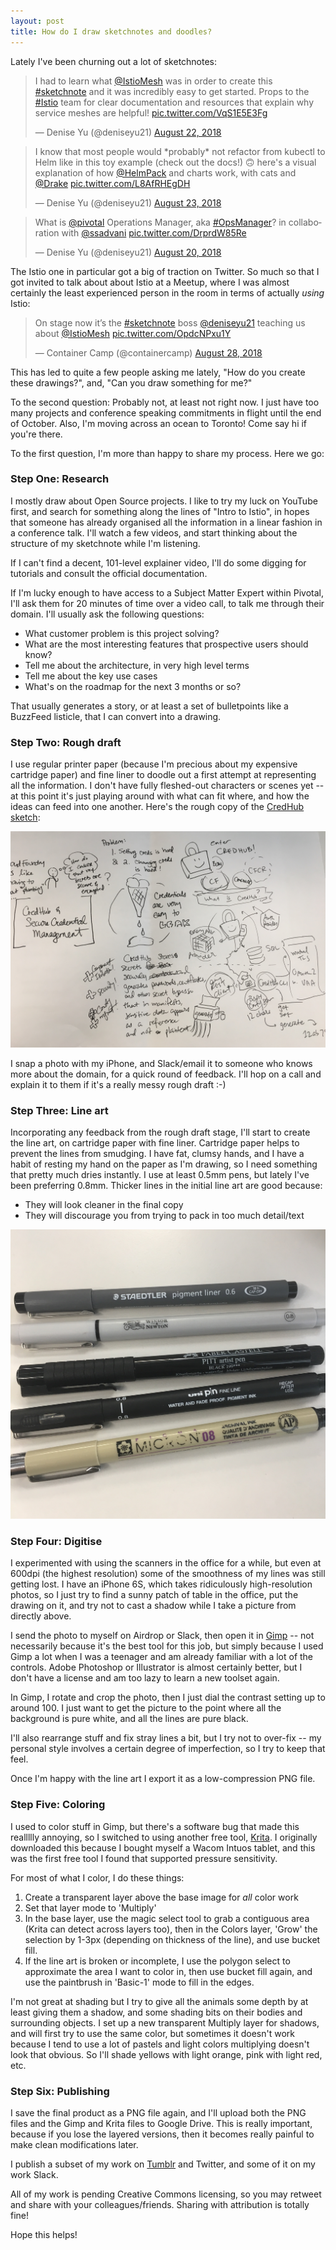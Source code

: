 ```yaml
---
layout: post
title: How do I draw sketchnotes and doodles?
---
```


Lately I've been churning out a lot of sketchnotes:

<blockquote class="twitter-tweet" data-lang="en"><p lang="en" dir="ltr">I had to learn what <a href="https://twitter.com/IstioMesh?ref_src=twsrc%5Etfw">@IstioMesh</a> was in order to create this <a href="https://twitter.com/hashtag/sketchnote?src=hash&amp;ref_src=twsrc%5Etfw">#sketchnote</a> and it was incredibly easy to get started. Props to the <a href="https://twitter.com/hashtag/Istio?src=hash&amp;ref_src=twsrc%5Etfw">#Istio</a> team for clear documentation and resources that explain why service meshes are helpful! <a href="https://t.co/VqS1E5E3Fg">pic.twitter.com/VqS1E5E3Fg</a></p>&mdash; Denise Yu (@deniseyu21) <a href="https://twitter.com/deniseyu21/status/1032258052114841600?ref_src=twsrc%5Etfw">August 22, 2018</a></blockquote>
<script async src="https://platform.twitter.com/widgets.js" charset="utf-8"></script>

<blockquote class="twitter-tweet" data-lang="en"><p lang="en" dir="ltr">I know that most people would *probably* not refactor from kubectl to Helm like in this toy example (check out the docs!) 🙃 here&#39;s a visual explanation of how <a href="https://twitter.com/HelmPack?ref_src=twsrc%5Etfw">@HelmPack</a> and charts work, with cats and <a href="https://twitter.com/Drake?ref_src=twsrc%5Etfw">@Drake</a> <a href="https://t.co/L8AfRHEgDH">pic.twitter.com/L8AfRHEgDH</a></p>&mdash; Denise Yu (@deniseyu21) <a href="https://twitter.com/deniseyu21/status/1032776212400226304?ref_src=twsrc%5Etfw">August 23, 2018</a></blockquote>
<script async src="https://platform.twitter.com/widgets.js" charset="utf-8"></script>

<blockquote class="twitter-tweet" data-lang="en"><p lang="en" dir="ltr">What is <a href="https://twitter.com/pivotal?ref_src=twsrc%5Etfw">@pivotal</a> Operations Manager, aka <a href="https://twitter.com/hashtag/OpsManager?src=hash&amp;ref_src=twsrc%5Etfw">#OpsManager</a>? in collaboration with <a href="https://twitter.com/ssadvani?ref_src=twsrc%5Etfw">@ssadvani</a> <a href="https://t.co/DrprdW85Re">pic.twitter.com/DrprdW85Re</a></p>&mdash; Denise Yu (@deniseyu21) <a href="https://twitter.com/deniseyu21/status/1031520479851569152?ref_src=twsrc%5Etfw">August 20, 2018</a></blockquote>
<script async src="https://platform.twitter.com/widgets.js" charset="utf-8"></script>

The Istio one in particular got a big of traction on Twitter. So much so that I got invited to talk about about Istio at a Meetup, where I was almost certainly the least experienced person in the room in terms of actually *using* Istio:

<blockquote class="twitter-tweet" data-lang="en"><p lang="en" dir="ltr">On stage now it’s the <a href="https://twitter.com/hashtag/sketchnote?src=hash&amp;ref_src=twsrc%5Etfw">#sketchnote</a> boss <a href="https://twitter.com/deniseyu21?ref_src=twsrc%5Etfw">@deniseyu21</a> teaching us about <a href="https://twitter.com/IstioMesh?ref_src=twsrc%5Etfw">@IstioMesh</a> <a href="https://t.co/OpdcNPxu1Y">pic.twitter.com/OpdcNPxu1Y</a></p>&mdash; Container Camp (@containercamp) <a href="https://twitter.com/containercamp/status/1034525565817114624?ref_src=twsrc%5Etfw">August 28, 2018</a></blockquote>
<script async src="https://platform.twitter.com/widgets.js" charset="utf-8"></script>

This has led to quite a few people asking me lately, "How do you create these drawings?", and, "Can you draw something for me?"

To the second question: Probably not, at least not right now. I just have too many projects and conference speaking commitments in flight until the end of October. Also, I'm moving across an ocean to Toronto! Come say hi if you're there.

To the first question, I'm more than happy to share my process. Here we go:

### Step One: Research

I mostly draw about Open Source projects. I like to try my luck on YouTube first, and search for something along the lines of "Intro to Istio", in hopes that someone has already organised all the information in a linear fashion in a conference talk. I'll watch a few videos, and start thinking about the structure of my sketchnote while I'm listening.

If I can't find a decent, 101-level explainer video, I'll do some digging for tutorials and consult the official documentation.

If I'm lucky enough to have access to a Subject Matter Expert within Pivotal, I'll ask them for 20 minutes of time over a video call, to talk me through their domain. I'll usually ask the following questions:

* What customer problem is this project solving?
* What are the most interesting features that prospective users should know?
* Tell me about the architecture, in very high level terms
* Tell me about the key use cases
* What's on the roadmap for the next 3 months or so?

That usually generates a story, or at least a set of bulletpoints like a BuzzFeed listicle, that I can convert into a drawing.

### Step Two: Rough draft

I use regular printer paper (because I'm precious about my expensive cartridge paper) and fine liner to doodle out a first attempt at representing all the information. I don't have fully fleshed-out characters or scenes yet -- at this point it's just playing around with what can fit where, and how the ideas can feed into one another. Here's the rough copy of the [CredHub sketch](https://sketch-ops.tumblr.com/image/177215771394):

![CredHub doodle v0.1](/images/credhub-draft.jpg)

I snap a photo with my iPhone, and Slack/email it to someone who knows more about the domain, for a quick round of feedback. I'll hop on a call and explain it to them if it's a really messy rough draft :-)

### Step Three: Line art

Incorporating any feedback from the rough draft stage, I'll start to create the line art, on cartridge paper with fine liner. Cartridge paper helps to prevent the lines from smudging. I have fat, clumsy hands, and I have a habit of resting my hand on the paper as I'm drawing, so I need something that pretty much dries instantly. I use at least 0.5mm pens, but lately I've been preferring 0.8mm. Thicker lines in the initial line art are good because:

* They will look cleaner in the final copy
* They will discourage you from trying to pack in too much detail/text

![the pen is mighter](/images/pens.jpg)

### Step Four: Digitise

I experimented with using the scanners in the office for a while, but even at 600dpi (the highest resolution) some of the smoothness of my lines was still getting lost. I have an iPhone 6S, which takes ridiculously high-resolution photos, so I just try to find a sunny patch of table in the office, put the drawing on it, and try not to cast a shadow while I take a picture from directly above.

I send the photo to myself on Airdrop or Slack, then open it in [Gimp](https://www.gimp.org/) -- not necessarily because it's the best tool for this job, but simply because I used Gimp a lot when I was a teenager and am already familiar with a lot of the controls. Adobe Photoshop or Illustrator is almost certainly better, but I don't have a license and am too lazy to learn a new toolset again.

In Gimp, I rotate and crop the photo, then I just dial the contrast setting up to around 100. I just want to get the picture to the point where all the background is pure white, and all the lines are pure black.

I'll also rearrange stuff and fix stray lines a bit, but I try not to over-fix -- my personal style involves a certain degree of imperfection, so I try to keep that feel.

Once I'm happy with the line art I export it as a low-compression PNG file.

### Step Five: Coloring

I used to color stuff in Gimp, but there's a software bug that made this reallllly annoying, so I switched to using another free tool, [Krita](https://krita.org/en/). I originally downloaded this because I bought myself a Wacom Intuos tablet, and this was the first free tool I found that supported pressure sensitivity.

For most of what I color, I do these things:

1. Create a transparent layer above the base image for _all_ color work
1. Set that layer mode to 'Multiply'
1. In the base layer, use the magic select tool to grab a contiguous area (Krita can detect across layers too), then in the Colors layer, 'Grow' the selection by 1-3px (depending on thickness of the line), and use bucket fill.
1. If the line art is broken or incomplete, I use the polygon select to approximate the area I want to color in, then use bucket fill again, and use the paintbrush in 'Basic-1' mode to fill in the edges.

I'm not great at shading but I try to give all the animals some depth by at least giving them a shadow, and some shading bits on their bodies and surrounding objects. I set up a new transparent Multiply layer for shadows, and will first try to use the same color, but sometimes it doesn't work because I tend to use a lot of pastels and light colors multiplying doesn't look that obvious. So I'll shade yellows with light orange, pink with light red, etc.

### Step Six: Publishing

I save the final product as a PNG file again, and I'll upload both the PNG files and the Gimp and Krita files to Google Drive. This is really important, because if you lose the layered versions, then it becomes really painful to make clean modifications later.

I publish a subset of my work on [Tumblr](https://sketch-ops.tumblr.com) and Twitter, and some of it on my work Slack.

All of my work is pending Creative Commons licensing, so you may retweet and share with your colleagues/friends. Sharing with attribution is totally fine!

Hope this helps!
